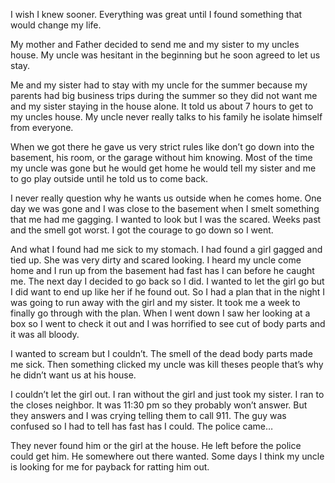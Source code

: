 I wish I knew sooner. Everything was great until I found something that would change my life.

 My mother and Father decided to send me and my sister to my uncles house. My uncle was hesitant in the beginning but he soon agreed to let us stay.
  
 Me and my sister had to stay with my uncle for the summer because my parents had big business trips during the summer so they did not want me and my sister staying in the house alone. It told us about 7 hours to get to my uncles house. My uncle never really talks to his family he isolate himself from everyone. 
 
When we got there he gave us very strict rules like don’t go down into the basement, his room, or the garage without him knowing. Most of the time my uncle was gone but he would get home he would tell my sister and me to go play outside until he told us to come back.
 
I never really question why he wants us outside when he comes home. One day we was gone and I was close to the basement when I smelt something that me had me gagging. I wanted to look but I was the scared. Weeks past and the smell got worst. I got the courage to go down so I went.

And what I found had me sick to my stomach. I had found a girl gagged and tied up. She was very dirty and scared looking. I heard my uncle come home and I run up from the basement had fast has I can before he caught me. The next day I decided to go back so I did. I wanted to let the girl go but I did want to end up like her if he found out. So I had a plan that in the night I was going to run away with the girl and my sister. It took me a week to finally go through with the plan. When I went down I saw her looking at a box so I went to check it out and I was horrified to see cut of body parts and it was all bloody.
 
I wanted to scream but I couldn’t. The smell of the dead body parts made me sick. Then something clicked my uncle was kill theses people that’s why he didn’t want us at his house.

I couldn’t let the girl out. I ran without the girl and just took my sister. I ran to the closes neighbor. It was 11:30 pm so they probably won’t answer. But they answers and I was crying telling them to call 911. The guy was confused so I had to tell has fast has I could. The police came…

They never found him or the girl at the house. He left before the police could get him. He somewhere out there wanted. Some days I think my uncle is looking for me for payback for ratting him out.